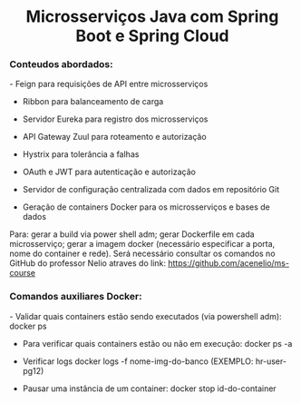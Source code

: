 <h1 align="center"> Microsserviços Java com Spring Boot e Spring Cloud </h1>

<h3>Conteudos abordados:</h3> 
- Feign para requisições de API entre microsserviços

- Ribbon para balanceamento de carga
  
- Servidor Eureka para registro dos microsserviços
- API Gateway Zuul para roteamento e autorização
- Hystrix para tolerância a falhas
- OAuth e JWT para autenticação e autorização
- Servidor de configuração centralizada com dados em repositório Git
- Geração de containers Docker para os microsserviços e bases de dados


Para: gerar a build via power shell adm; gerar Dockerfile em cada microsserviço; gerar a imagem docker (necessário especificar a porta, nome do container e rede). 
Será necessário consultar os comandos no GitHub do professor Nelio atraves do link: https://github.com/acenelio/ms-course

<h3> Comandos auxiliares Docker: </h3>
- Validar quais containers estão sendo executados (via powershell adm):
docker ps

- Para verificar quais containers estão ou não em execução:
docker ps -a

- Verificar logs
docker logs -f nome-img-do-banco (EXEMPLO: hr-user-pg12)

- Pausar uma instância de um container:
docker stop id-do-container
